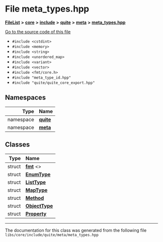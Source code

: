 

# File meta\_types.hpp



[**FileList**](files.md) **>** [**core**](dir_6f77a39b07c019ccd7492ea87272f732.md) **>** [**include**](dir_25de89a49d1da2858ac6330785c12b40.md) **>** [**quite**](dir_6f50b8774c4552618988001c2022dcf6.md) **>** [**meta**](dir_18a9029093157c789cf17586512ae04d.md) **>** [**meta\_types.hpp**](meta__types_8hpp.md)

[Go to the source code of this file](meta__types_8hpp_source.md)



* `#include <cstdint>`
* `#include <memory>`
* `#include <string>`
* `#include <unordered_map>`
* `#include <variant>`
* `#include <vector>`
* `#include <fmt/core.h>`
* `#include "meta_type_id.hpp"`
* `#include "quite/quite_core_export.hpp"`













## Namespaces

| Type | Name |
| ---: | :--- |
| namespace | [**quite**](namespacequite.md) <br> |
| namespace | [**meta**](namespacequite_1_1meta.md) <br> |


## Classes

| Type | Name |
| ---: | :--- |
| struct | [**fmt**](structfmt.md) &lt;&gt;<br> |
| struct | [**EnumType**](structquite_1_1meta_1_1EnumType.md) <br> |
| struct | [**ListType**](structquite_1_1meta_1_1ListType.md) <br> |
| struct | [**MapType**](structquite_1_1meta_1_1MapType.md) <br> |
| struct | [**Method**](structquite_1_1meta_1_1Method.md) <br> |
| struct | [**ObjectType**](structquite_1_1meta_1_1ObjectType.md) <br> |
| struct | [**Property**](structquite_1_1meta_1_1Property.md) <br> |



















































------------------------------
The documentation for this class was generated from the following file `libs/core/include/quite/meta/meta_types.hpp`


